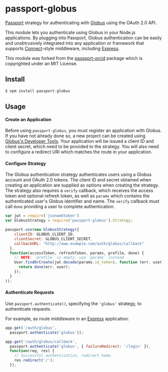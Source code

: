 # passport-globus

[Passport](http://passportjs.org/) strategy for authenticating with [Globus](https://globus.org/) using the OAuth 2.0 API.

This module lets you authenticate using Globus in your Node.js applications. By plugging into Passport, Globus authentication can be easily and unobtrusively integrated into any application or framework that supports [Connect](http://www.senchalabs.org/connect/)-style middleware, including [Express](http://expressjs.com/).

This module was forked from the [passport-orcid](https://github.com/hubgit/passport-orcid) package which is copyrighted under an MIT License. 

## Install

```bash
$ npm install passport-globus
```

## Usage

#### Create an Application

Before using `passport-globus`, you must register an application with Globus. If you have not already done so, a new project can be created using [Globus's Developer Tools](https://developers.globus.org/). Your application will be issued a client ID and client secret, which need to be provided to the strategy. You will also need to configure a redirect URI which matches the route in your application.

#### Configure Strategy

The Globus authentication strategy authenticates users using a Globus account and OAuth 2.0 tokens.  The client ID and secret obtained when creating an application are supplied as options when creating the strategy.  The strategy also requires a `verify` callback, which receives the access token and optional refresh token, as well as `params` which contains the authenticated user's Globus identifier and name. The `verify` callback must call `done` providing a user to complete authentication.

```javascript
var jwt = require('jsonwebtoken')
var GlobusStrategy = require('passport-globus').Strategy;

passport.use(new GlobusStrategy({
    clientID: GLOBUS_CLIENT_ID,
    clientSecret: GLOBUS_CLIENT_SECRET,
    callbackURL: "http://www.example.com/auth/globus/callback"
  },
  function(accessToken, refreshToken, params, profile, done) {
    // NOTE: `profile` is empty, use `params` instead
    User.findOrCreate(jwt.decode(params.id_token), function (err, user) {
      return done(err, user);
    });
  }
));
```

#### Authenticate Requests

Use `passport.authenticate()`, specifying the `'globus'` strategy, to authenticate requests.

For example, as route middleware in an [Express](http://expressjs.com/) application:

```javascript
app.get('/auth/globus',
  passport.authenticate('globus'));

app.get('/auth/globus/callback', 
  passport.authenticate('globus', { failureRedirect: '/login' }),
  function(req, res) {
    // Successful authentication, redirect home.
    res.redirect('/');
  });
  ```